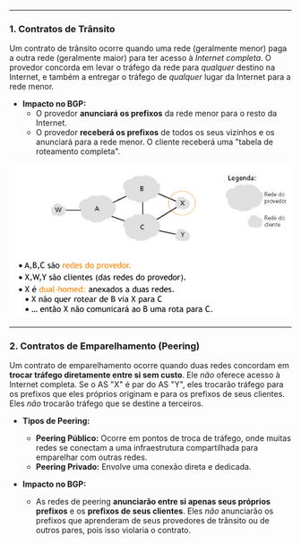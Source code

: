 

---
### **1. Contratos de Trânsito** 

Um contrato de trânsito ocorre quando uma rede (geralmente menor) paga a outra rede (geralmente maior) para ter acesso à _Internet completa_. O provedor concorda em levar o tráfego da rede para _qualquer_ destino na Internet, e também a entregar o tráfego de _qualquer_ lugar da Internet para a rede menor.

- **Impacto no BGP:**
    - O provedor **anunciará os prefixos** da rede menor para o resto da Internet.
    - O provedor **receberá os prefixos** de todos os seus vizinhos e os anunciará para a rede menor. O cliente receberá uma "tabela de roteamento completa".

![Pasted image 20250606103652](../../attachments/Pasted%20image%2020250606103652.png)

---
### **2. Contratos de Emparelhamento (Peering)**

Um contrato de emparelhamento ocorre quando duas redes concordam em **trocar tráfego diretamente entre si sem custo**. Ele _não_ oferece acesso à Internet completa. Se o AS "X" é par do AS "Y", eles trocarão tráfego para os prefixos que eles próprios originam e para os prefixos de seus clientes. Eles _não_ trocarão tráfego que se destine a terceiros.

- **Tipos de Peering:**
    - **Peering Público:** Ocorre em pontos de troca de tráfego, onde muitas redes se conectam a uma infraestrutura compartilhada para emparelhar com outras redes.
    - **Peering Privado:** Envolve uma conexão direta e dedicada.

- **Impacto no BGP:**
    - As redes de peering **anunciarão entre si apenas seus próprios prefixos** e os **prefixos de seus clientes**. Eles _não_ anunciarão os prefixos que aprenderam de seus provedores de trânsito ou de outros pares, pois isso violaria o contrato.


